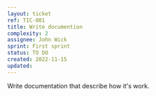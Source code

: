 ```yaml
---
layout: ticket
ref: TIC-001
title: Write documention
complexity: 2
assignee: John Wick
sprint: First sprint
status: TO DO
created: 2022-11-15
updated:
---
```

Write documentation that describe how it's work.
